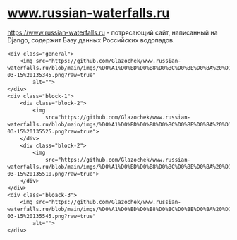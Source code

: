 # www.russian-waterfalls.ru
https://www.russian-waterfalls.ru - потрясающий сайт, написанный на Django, содержит Базу данных Российских водопадов.



<style>
    .general,
    .block-1,
    .bloack-3 {
        margin: auto;
        width: 100%;
    }

    img {
        width: 100%;
        height: 100%;
        object-fit: cover;
    }

    .block-1 {
        display: flex;
        align-items: center;
        justify-content: space-evenly;

    }

    .general {
        padding: 10px;
    }

    .block-2 {
        height: 100%;
        width: 50vw;
        height: 30vw;
        padding: 10px;
    }

    .bloack-3 {
        padding: 10px;
    }
</style>

<body>

    <div class="general">
        <img src="https://github.com/Glazochek/www.russian-waterfalls.ru/blob/main/imgs/%D0%A1%D0%BD%D0%B8%D0%BC%D0%BE%D0%BA%20%D1%8D%D0%BA%D1%80%D0%B0%D0%BD%D0%B0%202023-03-15%20135345.png?raw=true"
            alt="">
    </div>
    <div class="block-1">
        <div class="block-2">
            <img
                src="https://github.com/Glazochek/www.russian-waterfalls.ru/blob/main/imgs/%D0%A1%D0%BD%D0%B8%D0%BC%D0%BE%D0%BA%20%D1%8D%D0%BA%D1%80%D0%B0%D0%BD%D0%B0%202023-03-15%20135525.png?raw=true">
        </div>
        <div class="block-2">
            <img
                src="https://github.com/Glazochek/www.russian-waterfalls.ru/blob/main/imgs/%D0%A1%D0%BD%D0%B8%D0%BC%D0%BE%D0%BA%20%D1%8D%D0%BA%D1%80%D0%B0%D0%BD%D0%B0%202023-03-15%20135510.png?raw=true">
        </div>
    </div>
    <div class="bloack-3">
        <img src="https://github.com/Glazochek/www.russian-waterfalls.ru/blob/main/imgs/%D0%A1%D0%BD%D0%B8%D0%BC%D0%BE%D0%BA%20%D1%8D%D0%BA%D1%80%D0%B0%D0%BD%D0%B0%202023-03-15%20135545.png?raw=true"
            alt="">
    </div>

</body>

